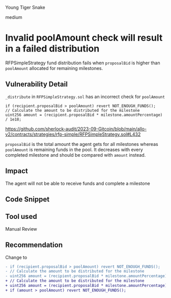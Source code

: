 Young Tiger Snake

medium

# Invalid poolAmount check will result in a failed distribution
RFPSimpleStrategy fund distribution fails when `proposalBid` is higher than `poolAmount` allocated for remaining milestones.
 
## Vulnerability Detail
`_distribute` in `RFPSimpleStrategy.sol` has an incorrect check for `poolAmount` 
```solidity
if (recipient.proposalBid > poolAmount) revert NOT_ENOUGH_FUNDS();
// Calculate the amount to be distributed for the milestone
uint256 amount = (recipient.proposalBid * milestone.amountPercentage) / 1e18;
```

https://github.com/sherlock-audit/2023-09-Gitcoin/blob/main/allo-v2/contracts/strategies/rfp-simple/RFPSimpleStrategy.sol#L432

`proposalBid` is the total amount the agent gets for all milestones whereas `poolAmount` is remaining funds in the pool. It decreases with every completed milestone and should be compared with `amount` instead.
 
## Impact
The agent will not be able to receive funds and complete a milestone

## Code Snippet

## Tool used

Manual Review

## Recommendation
Change to
```diff
- if (recipient.proposalBid > poolAmount) revert NOT_ENOUGH_FUNDS();
- // Calculate the amount to be distributed for the milestone
- uint256 amount = (recipient.proposalBid * milestone.amountPercentage) / 1e18;
+ // Calculate the amount to be distributed for the milestone
+ uint256 amount = (recipient.proposalBid * milestone.amountPercentage) / 1e18;
+ if (amount > poolAmount) revert NOT_ENOUGH_FUNDS();
```